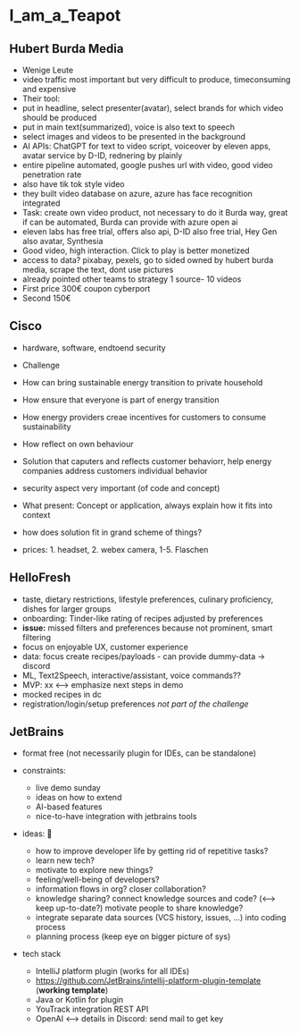 # I_am_a_Teapot

## Hubert Burda Media

- Wenige Leute
- video traffic most important but very difficult to produce, timeconsuming and expensive
- Their tool:
- put in headline, select presenter(avatar), select brands for which video should be produced
- put in main text(summarized), voice is also text to speech
- select images and videos to be presented in the background
- AI APIs: ChatGPT for text to video script, voiceover by eleven apps, avatar service by D-ID, rednering by plainly
- entire pipeline automated, google pushes url with video, good video penetration rate
- also have tik tok style video
- they built video database on azure, azure has face recognition integrated
- Task: create own video product, not necessary to do it Burda way, great if can be automated, Burda can provide with azure open ai
- eleven labs has free trial, offers also api, D-ID also free trial, Hey Gen also avatar, Synthesia
- Good video, high interaction. Click to play is better monetized
- access to data? pixabay, pexels, go to sided owned by hubert burda media, scrape the text, dont use pictures
- already pointed other teams to strategy 1 source- 10 videos
- First price 300€ coupon cyberport
- Second 150€

## Cisco

- hardware, software, endtoend security
- Challenge
- How can bring sustainable energy transition to private household
- How ensure that everyone is part of energy transition
- How energy providers creae incentives for customers to consume sustainability
- How reflect on own behaviour

- Solution that caputers and reflects customer behaviorr, help energy companies address customers individual behavior
- security aspect very important (of code and concept)
- What present: Concept or application, always explain how it fits into context
- how does solution fit in grand scheme of things?
- prices: 1. headset, 2. webex camera, 1-5. Flaschen

## HelloFresh

- taste, dietary restrictions, lifestyle preferences, culinary proficiency, dishes for larger groups
- onboarding: Tinder-like rating of recipes adjusted by preferences
- **issue:** missed filters and preferences because not prominent, smart filtering
- focus on enjoyable UX, customer experience
- data: focus create recipes/payloads - can provide dummy-data -> discord
- ML, Text2Speech, interactive/assistant, voice commands??
- MVP: xx <--> emphasize next steps in demo
- mocked recipes in dc
- registration/login/setup preferences *not part of the challenge*

## JetBrains

- format free (not necessarily plugin for IDEs, can be standalone)
- constraints:
  - live demo sunday
  - ideas on how to extend
  - AI-based features
  - nice-to-have integration with jetbrains tools
- ideas: :lion:
  - how to improve developer life by getting rid of repetitive tasks?
  - learn new tech?
  - motivate to explore new things?
  - feeling/well-being of developers?
  - information flows in org? closer collaboration?
  - knowledge sharing? connect knowledge sources and code? (<--> keep up-to-date?) motivate people to share knowledge?
  - integrate separate data sources (VCS history, issues, ...) into coding process
  - planning process (keep eye on bigger picture of sys)

- tech stack
  - IntelliJ platform plugin (works for all IDEs)
  - https://github.com/JetBrains/intellij-platform-plugin-template (**working template**)
  - Java or Kotlin for plugin
  - YouTrack integration REST API
  - OpenAI <--> details in Discord: send mail to get key
